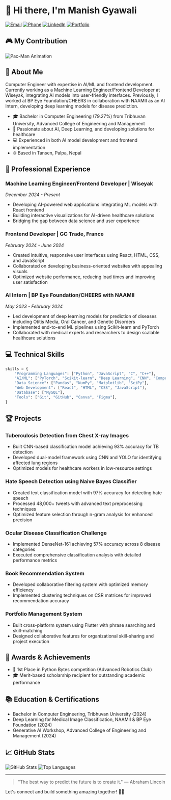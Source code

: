 # 👋 Hi there, I'm Manish Gyawali

[![Email](https://img.shields.io/badge/Email-manishgyawali1234567%40gmail.com-red)](mailto:manishgyawali1234567@gmail.com)
[![Phone](https://img.shields.io/badge/Phone-%2B977%209842397932-green)](tel:+9779842397932)
[![LinkedIn](https://img.shields.io/badge/LinkedIn-Connect-blue)](https://www.linkedin.com/in/manish-gyawali/)
[![Portfolio](https://img.shields.io/badge/Portfolio-Visit-blueviolet)](https://manishgyawali.com.np)

## 🎮 My Contribution
![Pac-Man Animation](https://github.com/manishgyawali/manishgyawali/blob/main/pacman-contribution-animation.svg)

## 🚀 About Me

Computer Engineer with expertise in AI/ML and frontend development. Currently working as a Machine Learning Engineer/Frontend Developer at Wiseyak, integrating AI models into user-friendly interfaces. Previously, I worked at BP Eye Foundation/CHEERS in collaboration with NAAMII as an AI Intern, developing deep learning models for disease prediction.

- 🎓 Bachelor in Computer Engineering (79.27%) from Tribhuvan University, Advanced College of Engineering and Management
- 🧠 Passionate about AI, Deep Learning, and developing solutions for healthcare
- 💻 Experienced in both AI model development and frontend implementation
- 🌐 Based in Tansen, Palpa, Nepal

## 🔭 Professional Experience

### Machine Learning Engineer/Frontend Developer | Wiseyak
*December 2024 - Present*
- Developing AI-powered web applications integrating ML models with React frontend
- Building interactive visualizations for AI-driven healthcare solutions
- Bridging the gap between data science and user experience

### Frontend Developer | GC Trade, France
*February 2024 - June 2024*
- Created intuitive, responsive user interfaces using React, HTML, CSS, and JavaScript
- Collaborated on developing business-oriented websites with appealing visuals
- Optimized website performance, reducing load times and improving user satisfaction

### AI Intern | BP Eye Foundation/CHEERS with NAAMII
*May 2023 - February 2024*
- Led development of deep learning models for prediction of diseases including Otitis Media, Oral Cancer, and Genetic Disorders
- Implemented end-to-end ML pipelines using Scikit-learn and PyTorch
- Collaborated with medical experts and researchers to design scalable healthcare solutions

## 💻 Technical Skills

```python
skills = {
    "Programming Languages": ["Python", "JavaScript", "C", "C++"],
    "AI/ML": ["PyTorch", "Scikit-learn", "Deep Learning", "CNN", "Computer Vision", "NLP"],
    "Data Science": ["Pandas", "NumPy", "Matplotlib", "SciPy"],
    "Web Development": ["React", "HTML", "CSS", "JavaScript"],
    "Database": ["MySQL"],
    "Tools": ["Git", "GitHub", "Canva", "Figma"],
}
```

## 🏆 Projects

### Tuberculosis Detection from Chest X-ray Images
- Built CNN-based classification model achieving 93% accuracy for TB detection
- Developed dual-model framework using CNN and YOLO for identifying affected lung regions
- Optimized models for healthcare workers in low-resource settings

### Hate Speech Detection using Naive Bayes Classifier
- Created text classification model with 97% accuracy for detecting hate speech
- Processed 48,000+ tweets with advanced text preprocessing techniques
- Optimized feature selection through n-gram analysis for enhanced precision

### Ocular Disease Classification Challenge
- Implemented DenseNet-161 achieving 57% accuracy across 8 disease categories
- Executed comprehensive classification analysis with detailed performance metrics

### Book Recommendation System
- Developed collaborative filtering system with optimized memory efficiency
- Implemented clustering techniques on CSR matrices for improved recommendation accuracy

### Portfolio Management System
- Built cross-platform system using Flutter with phrase searching and skill-matching
- Designed collaborative features for organizational skill-sharing and project execution

## 🏅 Awards & Achievements

- 🥇 1st Place in Python Bytes competition (Advanced Robotics Club)
- 🎓 Merit-based scholarship recipient for outstanding academic performance

## 📚 Education & Certifications

- Bachelor in Computer Engineering, Tribhuvan University (2024)
- Deep Learning for Medical Image Classification, NAAMII & BP Eye Foundation (2024)
- Generative AI Workshop, Advanced College of Engineering and Management (2024)

## 📈 GitHub Stats

![GitHub Stats](https://github-readme-stats.vercel.app/api?username=manishgyawali&show_icons=true&theme=radical)
![Top Languages](https://github-readme-stats.vercel.app/api/top-langs/?username=manishgyawali&layout=compact&theme=radical)

---

> "The best way to predict the future is to create it." — Abraham Lincoln

Let's connect and build something amazing together! 👨‍💻
